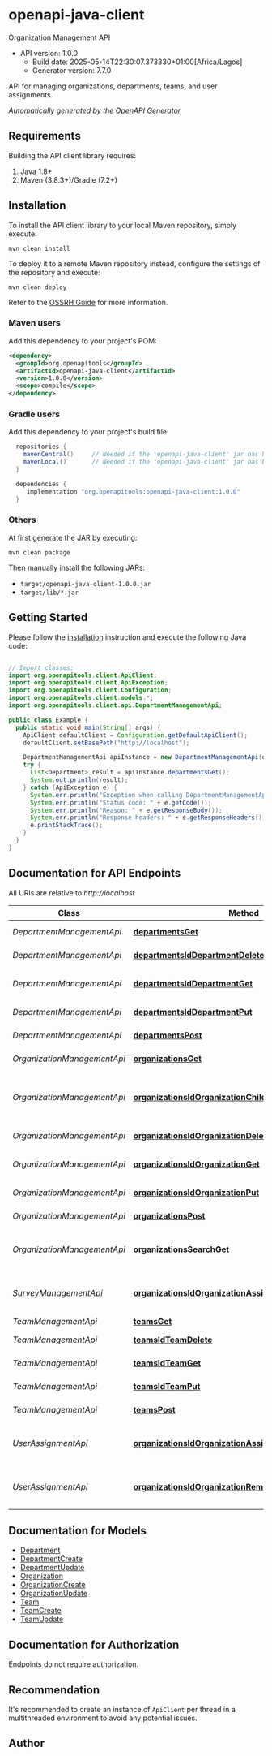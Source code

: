 # openapi-java-client

Organization Management API
- API version: 1.0.0
  - Build date: 2025-05-14T22:30:07.373330+01:00[Africa/Lagos]
  - Generator version: 7.7.0

API for managing organizations, departments, teams, and user assignments.


*Automatically generated by the [OpenAPI Generator](https://openapi-generator.tech)*


## Requirements

Building the API client library requires:
1. Java 1.8+
2. Maven (3.8.3+)/Gradle (7.2+)

## Installation

To install the API client library to your local Maven repository, simply execute:

```shell
mvn clean install
```

To deploy it to a remote Maven repository instead, configure the settings of the repository and execute:

```shell
mvn clean deploy
```

Refer to the [OSSRH Guide](http://central.sonatype.org/pages/ossrh-guide.html) for more information.

### Maven users

Add this dependency to your project's POM:

```xml
<dependency>
  <groupId>org.openapitools</groupId>
  <artifactId>openapi-java-client</artifactId>
  <version>1.0.0</version>
  <scope>compile</scope>
</dependency>
```

### Gradle users

Add this dependency to your project's build file:

```groovy
  repositories {
    mavenCentral()     // Needed if the 'openapi-java-client' jar has been published to maven central.
    mavenLocal()       // Needed if the 'openapi-java-client' jar has been published to the local maven repo.
  }

  dependencies {
     implementation "org.openapitools:openapi-java-client:1.0.0"
  }
```

### Others

At first generate the JAR by executing:

```shell
mvn clean package
```

Then manually install the following JARs:

* `target/openapi-java-client-1.0.0.jar`
* `target/lib/*.jar`

## Getting Started

Please follow the [installation](#installation) instruction and execute the following Java code:

```java

// Import classes:
import org.openapitools.client.ApiClient;
import org.openapitools.client.ApiException;
import org.openapitools.client.Configuration;
import org.openapitools.client.models.*;
import org.openapitools.client.api.DepartmentManagementApi;

public class Example {
  public static void main(String[] args) {
    ApiClient defaultClient = Configuration.getDefaultApiClient();
    defaultClient.setBasePath("http://localhost");

    DepartmentManagementApi apiInstance = new DepartmentManagementApi(defaultClient);
    try {
      List<Department> result = apiInstance.departmentsGet();
      System.out.println(result);
    } catch (ApiException e) {
      System.err.println("Exception when calling DepartmentManagementApi#departmentsGet");
      System.err.println("Status code: " + e.getCode());
      System.err.println("Reason: " + e.getResponseBody());
      System.err.println("Response headers: " + e.getResponseHeaders());
      e.printStackTrace();
    }
  }
}

```

## Documentation for API Endpoints

All URIs are relative to *http://localhost*

Class | Method | HTTP request | Description
------------ | ------------- | ------------- | -------------
*DepartmentManagementApi* | [**departmentsGet**](docs/DepartmentManagementApi.md#departmentsGet) | **GET** /departments | Get all departments
*DepartmentManagementApi* | [**departmentsIdDepartmentDelete**](docs/DepartmentManagementApi.md#departmentsIdDepartmentDelete) | **DELETE** /departments/{idDepartment} | Delete a department
*DepartmentManagementApi* | [**departmentsIdDepartmentGet**](docs/DepartmentManagementApi.md#departmentsIdDepartmentGet) | **GET** /departments/{idDepartment} | Get department details
*DepartmentManagementApi* | [**departmentsIdDepartmentPut**](docs/DepartmentManagementApi.md#departmentsIdDepartmentPut) | **PUT** /departments/{idDepartment} | Update a department
*DepartmentManagementApi* | [**departmentsPost**](docs/DepartmentManagementApi.md#departmentsPost) | **POST** /departments | Create a department
*OrganizationManagementApi* | [**organizationsGet**](docs/OrganizationManagementApi.md#organizationsGet) | **GET** /organizations | Get all organizations
*OrganizationManagementApi* | [**organizationsIdOrganizationChildrenGet**](docs/OrganizationManagementApi.md#organizationsIdOrganizationChildrenGet) | **GET** /organizations/{idOrganization}/children | Get child departments or teams of an organization
*OrganizationManagementApi* | [**organizationsIdOrganizationDelete**](docs/OrganizationManagementApi.md#organizationsIdOrganizationDelete) | **DELETE** /organizations/{idOrganization} | Delete an organization
*OrganizationManagementApi* | [**organizationsIdOrganizationGet**](docs/OrganizationManagementApi.md#organizationsIdOrganizationGet) | **GET** /organizations/{idOrganization} | Get details of an organization
*OrganizationManagementApi* | [**organizationsIdOrganizationPut**](docs/OrganizationManagementApi.md#organizationsIdOrganizationPut) | **PUT** /organizations/{idOrganization} | Update an organization
*OrganizationManagementApi* | [**organizationsPost**](docs/OrganizationManagementApi.md#organizationsPost) | **POST** /organizations | Create a new organization
*OrganizationManagementApi* | [**organizationsSearchGet**](docs/OrganizationManagementApi.md#organizationsSearchGet) | **GET** /organizations/search | Search organizations by name or type
*SurveyManagementApi* | [**organizationsIdOrganizationAssignSurveySurveyIdPost**](docs/SurveyManagementApi.md#organizationsIdOrganizationAssignSurveySurveyIdPost) | **POST** /organizations/{idOrganization}/assign-survey/{surveyId} | Assign a survey to a department or team
*TeamManagementApi* | [**teamsGet**](docs/TeamManagementApi.md#teamsGet) | **GET** /teams | Get all teams
*TeamManagementApi* | [**teamsIdTeamDelete**](docs/TeamManagementApi.md#teamsIdTeamDelete) | **DELETE** /teams/{idTeam} | Delete a team
*TeamManagementApi* | [**teamsIdTeamGet**](docs/TeamManagementApi.md#teamsIdTeamGet) | **GET** /teams/{idTeam} | Get team details
*TeamManagementApi* | [**teamsIdTeamPut**](docs/TeamManagementApi.md#teamsIdTeamPut) | **PUT** /teams/{idTeam} | Update a team
*TeamManagementApi* | [**teamsPost**](docs/TeamManagementApi.md#teamsPost) | **POST** /teams | Create a team
*UserAssignmentApi* | [**organizationsIdOrganizationAssignUserUserIdPost**](docs/UserAssignmentApi.md#organizationsIdOrganizationAssignUserUserIdPost) | **POST** /organizations/{idOrganization}/assign-user/{userId} | Assign a user to a department or team
*UserAssignmentApi* | [**organizationsIdOrganizationRemoveUserUserIdDelete**](docs/UserAssignmentApi.md#organizationsIdOrganizationRemoveUserUserIdDelete) | **DELETE** /organizations/{idOrganization}/remove-user/{userId} | Remove a user from a department or team


## Documentation for Models

 - [Department](docs/Department.md)
 - [DepartmentCreate](docs/DepartmentCreate.md)
 - [DepartmentUpdate](docs/DepartmentUpdate.md)
 - [Organization](docs/Organization.md)
 - [OrganizationCreate](docs/OrganizationCreate.md)
 - [OrganizationUpdate](docs/OrganizationUpdate.md)
 - [Team](docs/Team.md)
 - [TeamCreate](docs/TeamCreate.md)
 - [TeamUpdate](docs/TeamUpdate.md)


<a id="documentation-for-authorization"></a>
## Documentation for Authorization

Endpoints do not require authorization.


## Recommendation

It's recommended to create an instance of `ApiClient` per thread in a multithreaded environment to avoid any potential issues.

## Author



